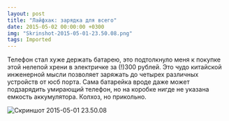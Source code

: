 ```yaml
---
layout: post
title: "Лайфхак: зарядка для всего"
date: 2015-05-02 00:00:00 +0300
img: "Skrinshot-2015-05-01-23.50.08.png"
tags: Imported
---
```


Телефон стал хуже держать батарею, это подтолкнуло меня к покупке этой нелепой хрени в электричке за (!)300 рублей. Это чудо китайской инженерной мысли позволяет заряжать до четырех различных устройств от юсб порта. Сама батарейка вроде даже может подзарядить умирающий телефон, но на коробке нигде не указана емкость аккумулятора. Колхоз, но прикольно.

![Скриншот 2015-05-01 23.50.08](/blog/assets/img/Skrinshot-2015-05-01-23.50.08.png)